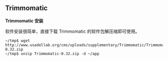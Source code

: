 ## Trimmomatic

**Trimmomatic 安装**

软件安装很简单，直接下载 Trimmomatic 的软件包解压缩即可使用。

```
~/tmp$ wget http://www.usadellab.org/cms/uploads/supplementary/Trimmomatic/Trimmomatic-0.32.zip
~/tmp$ unzip Trimmomatic-0.32.zip -d ~/app
```